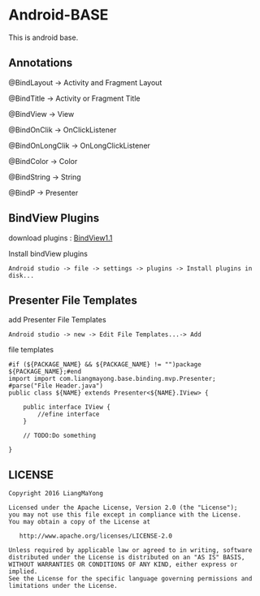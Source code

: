 ﻿# Android-BASE
This is android base.

## Annotations

@BindLayout -> Activity and Fragment Layout

@BindTitle -> Activity or Fragment Title

@BindView -> View

@BindOnClik -> OnClickListener

@BindOnLongClik -> OnLongClickListener

@BindColor -> Color

@BindString -> String

@BindP -> Presenter

## BindView Plugins

download plugins : [BindView1.1](https://raw.githubusercontent.com/LiangMaYong/android-base/master/expand/as-plugins/1.1/BindView-Plugin-1.1.zip)

Install bindView plugins
```
Android studio -> file -> settings -> plugins -> Install plugins in disk...
```
## Presenter File Templates
add Presenter File Templates
```
Android studio -> new -> Edit File Templates...-> Add
```
file templates
```
#if (${PACKAGE_NAME} && ${PACKAGE_NAME} != "")package ${PACKAGE_NAME};#end
import import com.liangmayong.base.binding.mvp.Presenter;
#parse("File Header.java")
public class ${NAME} extends Presenter<${NAME}.IView> {

    public interface IView {
        //efine interface
    }

    // TODO:Do something

}
```

## LICENSE
```
Copyright 2016 LiangMaYong

Licensed under the Apache License, Version 2.0 (the "License");
you may not use this file except in compliance with the License.
You may obtain a copy of the License at

   http://www.apache.org/licenses/LICENSE-2.0

Unless required by applicable law or agreed to in writing, software
distributed under the License is distributed on an "AS IS" BASIS,
WITHOUT WARRANTIES OR CONDITIONS OF ANY KIND, either express or implied.
See the License for the specific language governing permissions and
limitations under the License.
```
